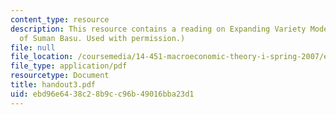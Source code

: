 ```yaml
---
content_type: resource
description: This resource contains a reading on Expanding Variety Models. (Courtesy
  of Suman Basu. Used with permission.)
file: null
file_location: /coursemedia/14-451-macroeconomic-theory-i-spring-2007/ebd96e6438c28b9cc96b49016bba23d1_handout3.pdf
file_type: application/pdf
resourcetype: Document
title: handout3.pdf
uid: ebd96e64-38c2-8b9c-c96b-49016bba23d1
---
```

